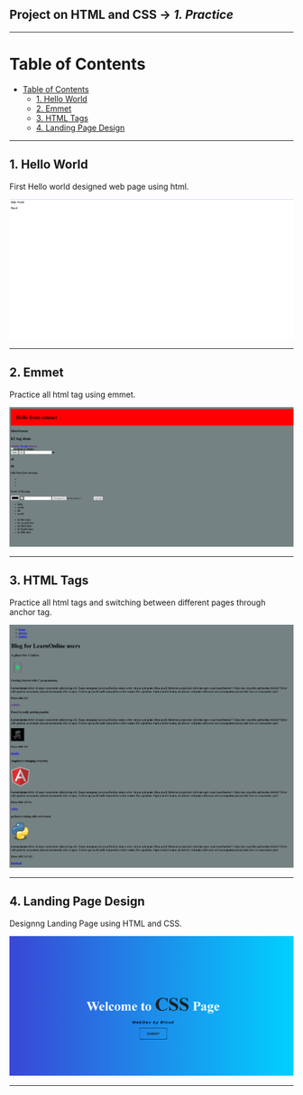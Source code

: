 ## Project on HTML and CSS -> <em>1. Practice</em>

<hr/>

# Table of Contents
- [Table of Contents](#table-of-contents)
  - [1. Hello World](#1-hello-world)
  - [2. Emmet](#2-emmet)
  - [3. HTML Tags](#3-html-tags)
  - [4. Landing Page Design](#4-landing-page-design)

<hr/>

## 1. Hello World

First Hello world designed web page using html.

![](./00.%20Output/01.%20Hello.png)

<hr/>

## 2. Emmet

Practice all html tag using emmet.

![](./00.%20Output/02.%20Emmet.png)

<hr/>

## 3. HTML Tags

Practice all html tags and switching between different pages through anchor tag.

![](./00.%20Output/03.%20Html.png)

<hr/>

## 4. Landing Page Design

Designng Landing Page using HTML and CSS.

![](./00.%20Output/04.%20Landing%20Page%20Design.png)

<hr/>